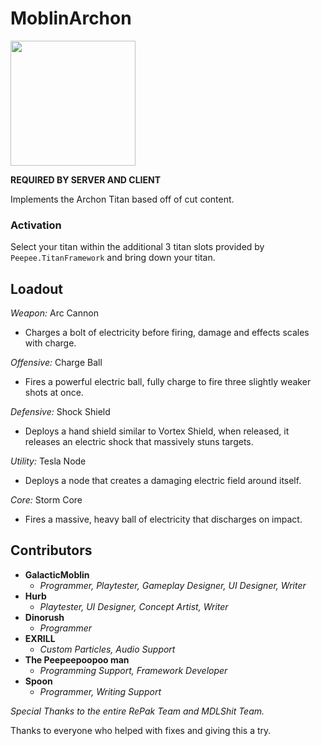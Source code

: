 # MoblinArchon

<img src="https://user-images.githubusercontent.com/100473309/226972415-062a043a-b899-4538-aaa4-cc10dfb6cfaf.png" width="200" height="200">

**REQUIRED BY SERVER AND CLIENT**

Implements the Archon Titan based off of cut content.

### Activation
Select your titan within the additional 3 titan slots provided by `Peepee.TitanFramework` and bring down your titan.

## Loadout

*Weapon:* Arc Cannon

- Charges a bolt of electricity before firing, damage and effects scales with charge.

*Offensive:* Charge Ball

- Fires a powerful electric ball, fully charge to fire three slightly weaker shots at once.

*Defensive:* Shock Shield

- Deploys a hand shield similar to Vortex Shield, when released, it releases an electric shock that massively stuns targets.

*Utility:* Tesla Node

- Deploys a node that creates a damaging electric field around itself.

*Core:* Storm Core

- Fires a massive, heavy ball of electricity that discharges on impact.

## Contributors
- **GalacticMoblin** 
  - *Programmer, Playtester, Gameplay Designer, UI Designer, Writer*
- **Hurb**
  - *Playtester, UI Designer, Concept Artist, Writer*
- **Dinorush**
  - *Programmer*
- **EXRILL**
  - *Custom Particles, Audio Support*
- **The Peepeepoopoo man**
  - *Programming Support, Framework Developer*
- **Spoon**
  - *Programmer, Writing Support*

*Special Thanks to the entire RePak Team and MDLShit Team.*

Thanks to everyone who helped with fixes and giving this a try.
